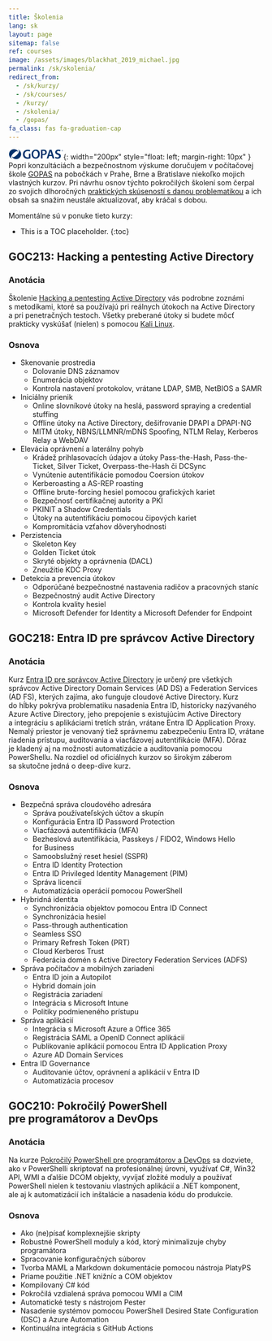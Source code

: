 ```yaml
---
title: Školenia
lang: sk
layout: page
sitemap: false
ref: courses
image: /assets/images/blackhat_2019_michael.jpg
permalink: /sk/skolenia/
redirect_from:
  - /sk/kurzy/
  - /sk/courses/
  - /kurzy/
  - /skolenia/
  - /gopas/
fa_class: fas fa-graduation-cap
---
```


![Logo GOPAS](/assets/images/gopas-logo.svg){: width="200px" style="float: left; margin-right: 10px" } Popri konzultáciách a&nbsp;bezpečnostnom výskume doručujem v&nbsp;počítačovej škole [GOPAS](https://www.gopas.cz/) na&nbsp;pobočkách v&nbsp;Prahe, Brne a&nbsp;Bratislave niekoľko mojich vlastných kurzov. Pri návrhu osnov týchto pokročilých školení som čerpal zo svojich dlhoročných [praktických skúseností s&nbsp;danou problematikou](/sk/projekty/) a&nbsp;ich obsah sa&nbsp;snažím neustále aktualizovať, aby kráčal s&nbsp;dobou.

Momentálne sú&nbsp;v&nbsp;ponuke tieto kurzy:

* This&nbsp;is&nbsp;a&nbsp;TOC placeholder.
{:toc}

## GOC213: Hacking a&nbsp;pentesting Active Directory

### Anotácia

Školenie [Hacking a&nbsp;pentesting Active Directory](https://www.gopas.cz/windows-server-hacking-and-pentesting-active-directory_goc213) vás podrobne zoznámi s&nbsp;metodikami, ktoré sa&nbsp;používajú pri reálnych útokoch na&nbsp;Active Directory a&nbsp;pri penetračných testoch. Všetky preberané útoky si&nbsp;budete môcť prakticky vyskúšať (nielen) s&nbsp;pomocou [Kali Linux](https://www.kali.org/).

### Osnova

- Skenovanie prostredia
  - Dolovanie DNS záznamov
  - Enumerácia objektov
  - Kontrola nastavení protokolov, vrátane LDAP, SMB, NetBIOS a&nbsp;SAMR
- Iniciálny prienik
  - Online slovníkové útoky na&nbsp;heslá, password spraying a&nbsp;credential stuffing
  - Offline útoky na&nbsp;Active Directory, dešifrovanie DPAPI a&nbsp;DPAPI-NG
  - MITM útoky, NBNS/LLMNR/mDNS Spoofing, NTLM Relay, Kerberos Relay a&nbsp;WebDAV
- Elevácia oprávnení a&nbsp;laterálny pohyb
  - Krádež prihlasovacích údajov a&nbsp;útoky Pass-the-Hash, Pass-the-Ticket, Silver Ticket, Overpass-the-Hash či&nbsp;DCSync
  - Vynútenie autentifikácie pomodou Coersion útokov
  - Kerberoasting a&nbsp;AS-REP roasting
  - Offline brute-forcing hesiel pomocou grafických kariet
  - Bezpečnosť certifikačnej autority a&nbsp;PKI
  - PKINIT a&nbsp;Shadow Credentials
  - Útoky na&nbsp;autentifikáciu pomocou čipových kariet
  - Kompromitácia vzťahov dôveryhodnosti
- Perzistencia
  - Skeleton Key
  - Golden Ticket útok
  - Skryté objekty a&nbsp;oprávnenia (DACL)
  - Zneužitie KDC Proxy
- Detekcia a&nbsp;prevencia útokov
  - Odporúčané bezpečnostné nastavenia radičov a&nbsp;pracovných staníc
  - Bezpečnostný audit Active Directory
  - Kontrola kvality hesiel
  - Microsoft Defender for&nbsp;Identity a&nbsp;Microsoft Defender for&nbsp;Endpoint

## GOC218: Entra ID pre&nbsp;správcov Active Directory

### Anotácia

Kurz [Entra ID pre&nbsp;správcov Active Directory](https://www.gopas.cz/microsoft-365-azure-active-directory-pro-spravce-active-directory_goc218)
je určený pre&nbsp;všetkých správcov Active Directory Domain Services (AD DS) a&nbsp;Federation Services (AD FS), kterých zajíma, ako funguje cloudové Active Directory. Kurz do&nbsp;hĺbky pokrýva problematiku nasadenia Entra ID, historicky nazývaného Azure Active Directory, jeho prepojenie s&nbsp;existujúcim Active Directory a&nbsp;integráciu s&nbsp;aplikáciami tretích strán, vrátane Entra ID Application Proxy. Nemalý priestor je&nbsp;venovaný tiež správnemu zabezpečeniu Entra ID, vrátane riadenia prístupu, auditovania a&nbsp;viacfázovej autentifikácie (MFA). Dôraz je&nbsp;kladený aj&nbsp;na&nbsp;možnosti automatizácie a&nbsp;auditovania pomocou PowerShellu. Na&nbsp;rozdiel od&nbsp;oficiálnych kurzov so&nbsp;širokým záberom sa&nbsp;skutočne jedná o&nbsp;deep-dive kurz.

### Osnova

- Bezpečná správa cloudového adresára
  - Správa používateľských účtov a&nbsp;skupín
  - Konfigurácia Entra ID Password Protection
  - Viacfázová autentifikácia (MFA)
  - Bezheslová autentifikácia, Passkeys / FIDO2, Windows Hello for&nbsp;Business
  - Samoobslužný reset hesiel (SSPR)
  - Entra ID Identity Protection
  - Entra ID Privileged Identity Management (PIM)
  - Správa licencií
  - Automatizácia operácií pomocou PowerShell
- Hybridná identita
  - Synchronizácia objektov pomocou Entra ID Connect
  - Synchronizácia hesiel
  - Pass-through authentication
  - Seamless SSO
  - Primary Refresh Token (PRT)
  - Cloud Kerberos Trust
  - Federácia domén s&nbsp;Active Directory Federation Services (ADFS)
- Správa počítačov a&nbsp;mobilných zariadení
  - Entra ID join a&nbsp;Autopilot
  - Hybrid domain join
  - Registrácia zariadení
  - Integrácia s&nbsp;Microsoft Intune
  - Politiky podmieneného prístupu
- Správa aplikácií
  - Integrácia s&nbsp;Microsoft Azure a&nbsp;Office 365
  - Registrácia SAML a&nbsp;OpenID Connect aplikácií
  - Publikovanie aplikácií pomocou Entra ID Application Proxy
  - Azure AD Domain Services
- Entra ID Governance
  - Auditovanie účtov, oprávnení a&nbsp;aplikácií v&nbsp;Entra&nbsp;ID
  - Automatizácia procesov

## GOC210: Pokročilý PowerShell pre&nbsp;programátorov a&nbsp;DevOps

### Anotácia

Na kurze [Pokročilý PowerShell pre&nbsp;programátorov a&nbsp;DevOps](https://www.gopas.cz/pokrocily-powershell-pro-programatory-a-devops_goc210) sa&nbsp;dozviete, ako v&nbsp;PowerShelli skriptovať na&nbsp;profesionálnej úrovni, využívať C#, Win32 API, WMI a&nbsp;ďalšie DCOM objekty, vyvíjať zložité moduly a&nbsp;používať PowerShell nielen k&nbsp;testovaniu vlastných aplikácií a&nbsp;.NET komponent, ale&nbsp;aj&nbsp;k&nbsp;automatizácií ich inštalácie a&nbsp;nasadenia kódu do&nbsp;produkcie.

### Osnova

- Ako (ne)písať komplexnejšie skripty
- Robustné PowerShell moduly a&nbsp;kód, ktorý minimalizuje chyby programátora
- Spracovanie konfiguračných súborov
- Tvorba MAML a&nbsp;Markdown dokumentácie pomocou nástroja PlatyPS
- Priame použitie .NET knižníc a&nbsp;COM objektov
- Kompilovaný C# kód
- Pokročilá vzdialená správa pomocou WMI a&nbsp;CIM
- Automatické testy s&nbsp;nástrojom Pester
- Nasadenie systémov pomocou PowerShell Desired State Configuration (DSC) a&nbsp;Azure Automation
- Kontinuálna integrácia s&nbsp;GitHub Actions
